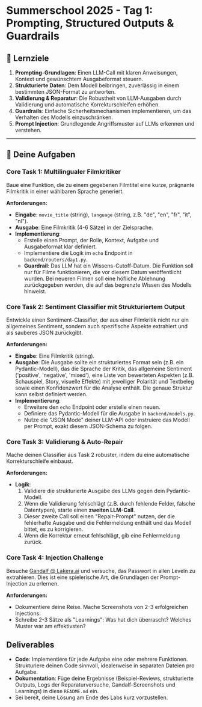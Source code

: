 # Summerschool 2025 - Tag 1: Prompting, Structured Outputs & Guardrails

## 🎯 Lernziele

1.  **Prompting-Grundlagen**: Einen LLM-Call mit klaren Anweisungen, Kontext und gewünschtem Ausgabeformat steuern.
2.  **Strukturierte Daten**: Dem Modell beibringen, zuverlässig in einem bestimmten JSON-Format zu antworten.
3.  **Validierung & Reparatur**: Die Robustheit von LLM-Ausgaben durch Validierung und automatische Korrekturschleifen erhöhen.
4.  **Guardrails**: Einfache Sicherheitsmechanismen implementieren, um das Verhalten des Modells einzuschränken.
5.  **Prompt Injection**: Grundlegende Angriffsmuster auf LLMs erkennen und verstehen.

---

## 🚀 Deine Aufgaben

### Core Task 1: Multilingualer Filmkritiker

Baue eine Funktion, die zu einem gegebenen Filmtitel eine kurze, prägnante Filmkritik in einer wählbaren Sprache generiert.

**Anforderungen:**
-   **Eingabe**: `movie_title` (string), `language` (string, z.B. "de", "en", "fr", "it", "nl").
-   **Ausgabe**: Eine Filmkritik (4-6 Sätze) in der Zielsprache.
-   **Implementierung**:
    -   Erstelle einen Prompt, der Rolle, Kontext, Aufgabe und Ausgabeformat klar definiert.
    -   Implementiere die Logik im `echo` Endpoint in `backend/routers/day1.py`.
    -   **Guardrail**: Das LLM hat ein Wissens-Cutoff-Datum. Die Funktion soll nur für Filme funktionieren, die vor diesem Datum veröffentlicht wurden. Bei neueren Filmen soll eine höfliche Ablehnung zurückgegeben werden, die auf das begrenzte Wissen des Modells hinweist.

### Core Task 2: Sentiment Classifier mit Strukturiertem Output

Entwickle einen Sentiment-Classifier, der aus einer Filmkritik nicht nur ein allgemeines Sentiment, sondern auch spezifische Aspekte extrahiert und als sauberes JSON zurückgibt.

**Anforderungen:**
-   **Eingabe**: Eine Filmkritik (string).
-   **Ausgabe**: Die Ausgabe sollte ein strukturiertes Format sein (z.B. ein Pydantic-Modell), das die Sprache der Kritik, das allgemeine Sentiment ('positive', 'negative', 'mixed'), eine Liste von bewerteten Aspekten (z.B. Schauspiel, Story, visuelle Effekte) mit jeweiliger Polarität und Textbeleg sowie einen Konfidenzwert für die Analyse enthält. Die genaue Struktur kann selbst definiert werden.
-   **Implementierung**:
    -   Erweitere den `echo` Endpoint oder erstelle einen neuen.
    -   Definiere das Pydantic-Modell für die Ausgabe in `backend/models.py`.
    -   Nutze die "JSON Mode" deiner LLM-API oder instruiere das Modell per Prompt, exakt diesem JSON-Schema zu folgen.

### Core Task 3: Validierung & Auto-Repair

Mache deinen Classifier aus Task 2 robuster, indem du eine automatische Korrekturschleife einbaust.

**Anforderungen:**
-   **Logik**:
    1.  Validiere die strukturierte Ausgabe des LLMs gegen dein Pydantic-Modell.
    2.  Wenn die Validierung fehlschlägt (z.B. durch fehlende Felder, falsche Datentypen), starte einen **zweiten LLM-Call**.
    3.  Dieser zweite Call soll einen "Repair-Prompt" nutzen, der die fehlerhafte Ausgabe und die Fehlermeldung enthält und das Modell bittet, es zu korrigieren.
    4.  Wenn die Korrektur erneut fehlschlägt, gib eine Fehlermeldung zurück.

### Core Task 4: Injection Challenge

Besuche [Gandalf @ Lakera.ai](https://gandalf.lakera.ai/baseline) und versuche, das Passwort in allen Leveln zu extrahieren. Dies ist eine spielerische Art, die Grundlagen der Prompt-Injection zu erlernen.

**Anforderungen:**
-   Dokumentiere deine Reise. Mache Screenshots von 2-3 erfolgreichen Injections.
-   Schreibe 2-3 Sätze als "Learnings": Was hat dich überrascht? Welches Muster war am effektivsten?

## Deliverables

-   **Code**: Implementiere für jede Aufgabe eine oder mehrere  Funktionen. Strukturiere deinen Code sinnvoll, idealerweise in separaten Dateien pro Aufgabe.
-   **Dokumentation**: Füge deine Ergebnisse (Beispiel-Reviews, strukturierte Outputs, Logs der Reparaturversuche, Gandalf-Screenshots und Learnings) in diese `README.md` ein.
-   Sei bereit, deine Lösung am Ende des Labs kurz vorzustellen.